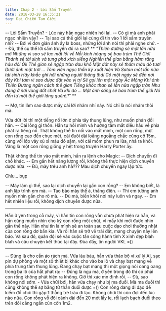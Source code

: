 ```yaml
---
title: Chap 2 - Lời Sấm Truyền
date: 2018-03-28 16:35:21
tag: Đại Chiến Tam Giới
---
```

-- Lời Sấm Truyền? - Lúc này hắn ngạc nhiên hỏi lại.
-- Có gì mà anh phải ngạc nhiên vậy?
-- Tại sao cả thế giới lại cùng đi tin vào 1 lời sấm truyền nhỉ?
-- Bởi vì đơn giản ảnh ấy là boss, những lời ảnh nói thì phải nghe chứ.
-- Đù, thế cụ thể lời sấm truyền đó ra sao?
**
_"Thiên đường sẽ một lần nữa mở
Những vì sao sẽ lạc mất lối về
Nỗi kinh hòang sẽ bao trùm Thế Giới
Thánh sẽ tái sinh và tung phá xích xiềng
Nghiền thế gian bằng hàm răng háu đói
Ôi! Thế gian sẽ ngập tràn đau khổ
Mặt đất này sẽ thấm máu đỏ tươi
Dưới ánh mặt trời \.\.\.
Tám viên ngọc thần kỳ xuất hiện
Và Satan một lần nữa tái sinh
Hãy khắc ghi hỡi những người thông thái
Có một ngày sẽ đến nơi đây
Khi tám vì sao được đặt vào vị trí
Sẽ gọi lên một ngày Ác Mộng
Khi ánh Thiên Đường ngăn cách thế gian
Tiếng khóc than sẽ lần nữa ngập tràn
Như đang ở nơi vùng đất chết
Và khi đó \.\.\.
Một ánh sáng sẽ bao trùm thế giới
Nó đến từ một thế giới lãng quên!!!"_
**

-- Mợ, tin làm sao được mấy cái lời nhảm nhí này. Nó chỉ là nói nhảm thôi mà.

Vừa dứt lời thì một tiếng nổ lớn ở phía tây thung lũng, như muốn phản đối hắn.
-- Cái lồng gì thốn.
Hắn tự hỏi mình và hướng tầm mắt diều hâu về phía phát ra tiếng nổ.
Thật không thể tin nổi vào mắt mình, một con rồng, một con rồng cao đến chục mét, cái đuôi dài loằng ngoằng chắc cũng cỡ 15m, cùng với lớp vảy xù xì màu đỏ sậm, với cái mồm phun ra lửa, nhả ra khói. Vâng là một con rồng giống y hệt trong truyện Harry Porter ấy.

Thật không thể tin vào mắt mình, hắn ra lệnh cho Magic:
-- Dịch chuyển đi chỗ khác.
-- Em gần hết năng lượng rồi, không thể thực hiện dịch chuyển được nữa.
-- Đù, mày trêu anh hả??? Mau dịch chuyển ngay lập tức.

Chíu\.\.\. bụp

-- Mày làm gì thế, sao lại dịch chuyển lại gần con rồng?
-- Em không biết, là anh lập trình em mà.
-- Tao bảo mày thế à, thằng điên.
-- Thì em tưởng anh muốn nhìn gần cho rõ mà.
-- Đù má, biến khỏi nơi này luôn và ngay.
-- Em hết nhiên liệu rồi, không dịch chuyển được nữa.
______________
Hắn ở yên trong cỗ máy, vì hắn tin con rồng vẫn chưa phát hiện ra hắn, và hắn cũng muốn nhìn cho kỹ con rồng một chút, vì mấy khi mới được nhìn gần thế này. Hắn như tin là mình sẽ an toàn sau cuộc dạo chơi thường nhật của con rồng dơ bẩn kia. Và rồi hắn sẽ trở về trái đất, mang chuyện này lên báo. Và sau đó, quân đội sẽ vào cuộc tấn công hành tinh X xinh đẹp blah blah và câu chuyện kết thúc tại đây.
Đùa đấy, tin người VKL =))
______________

-- Đúng là cho cắn áo rách mà.
Vừa làu bàu, hắn vừa tháo bộ vi xử lý AI, sạc pin dự phòng và một số thiết bị khác cho vào ba lô và chạy bạt mạng về phía trung tâm thung lũng. Đang chạy bạt mạng thì một giọng nói oang oang trong ba lô của hắt phát ra:
-- Đúng là ngu mà, ở yên trong đó thì có phải con rồng không phát hiện ra không. Giờ thì xác mn định rồi.
-- Đù, sao không nói sớm. - Vừa chửi bới, hắn vừa chạy như bị ma đuổi.
Mà ma đuổi thì cũng không thể sợ bằng tử thần đuổi được =))
Con rồng đang đi dạo để kiếm đồ chơi thì gặp 1 thằng trẻ trâu đi lạc. Không chơi thì còn đợi đến lúc nào nữa. Con rồng vỗ đôi cánh dài đến 20 mét lấy le, rồi lạch bạch đuổi theo trên đôi cẳng ngẵn cún cỡn 1m2.
